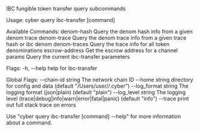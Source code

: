 IBC fungible token transfer query subcommands

Usage:
  cyber query ibc-transfer [command]

Available Commands:
  denom-hash     Query the denom hash info from a given denom trace
  denom-trace    Query the denom trace info from a given trace hash or ibc denom
  denom-traces   Query the trace info for all token denominations
  escrow-address Get the escrow address for a channel
  params         Query the current ibc-transfer parameters

Flags:
  -h, --help   help for ibc-transfer

Global Flags:
      --chain-id string     The network chain ID
      --home string         directory for config and data (default "/Users/user//.cyber")
      --log_format string   The logging format (json|plain) (default "plain")
      --log_level string    The logging level (trace|debug|info|warn|error|fatal|panic) (default "info")
      --trace               print out full stack trace on errors

Use "cyber query ibc-transfer [command] --help" for more information about a command.

